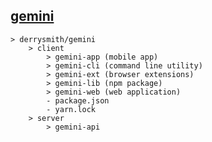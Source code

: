 ## [gemini](https://en.wikipedia.org/wiki/Castor_and_Pollux)

```
> derrysmith/gemini
	> client
		> gemini-app (mobile app)
		> gemini-cli (command line utility)
		> gemini-ext (browser extensions)
		> gemini-lib (npm package)
		> gemini-web (web application)
		- package.json
		- yarn.lock
	> server
		> gemini-api
```